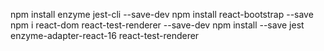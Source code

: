 npm install enzyme jest-cli --save-dev
npm install react-bootstrap --save
npm i react-dom react-test-renderer --save-dev
npm install --save jest enzyme-adapter-react-16 react-test-renderer